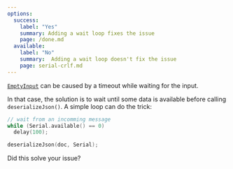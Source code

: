 ```yaml
---
options:
  success:
    label: "Yes"
    summary: Adding a wait loop fixes the issue
    page: /done.md
  available:
    label: "No"
    summary:  Adding a wait loop doesn't fix the issue
    page: serial-crlf.md
---
```


[`EmptyInput`](/v7/api/misc/deserializationerror/#emptyinput) can be caused by a timeout while waiting for the input.

In that case, the solution is to wait until some data is available before calling `deserializeJson()`. A simple loop can do the trick:

```c++
// wait from an incomming message
while (Serial.available() == 0)
  delay(100);

deserializeJson(doc, Serial);
```

Did this solve your issue?
